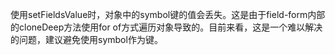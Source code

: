 使用setFieldsValue时，对象中的symbol键的值会丢失。这是由于field-form内部的cloneDeep方法使用for of方式遍历对象导致的。目前来看，这是一个难以解决的问题，建议避免使用symbol作为键。
